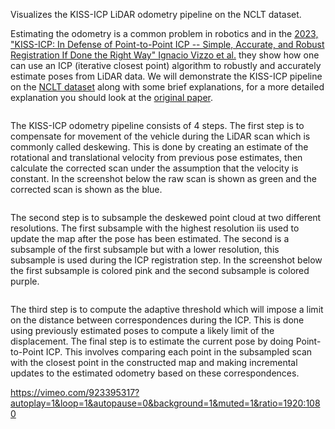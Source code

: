<!--[metadata]
title = "KISS-ICP"
tags = ["3D", "Point cloud"]
source = "https://github.com/rerun-io/kiss-icp"
thumbnail = "https://static.rerun.io/kiss-icp-screenshot/881ec7c7c0a0e50ec5d78d82875efaf3bb3c6e01/480w.png"
thumbnail_dimensions = [480, 288]
-->

Visualizes the KISS-ICP LiDAR odometry pipeline on the NCLT dataset.

Estimating the odometry is a common problem in robotics and in the [2023, "KISS-ICP: In Defense of Point-to-Point ICP -- Simple, Accurate, and Robust Registration If Done the Right Way" Ignacio Vizzo et al.](https://arxiv.org/abs/2209.15397) they show how one can use an ICP (iterative closest point) algorithm to robustly and accurately estimate poses from LiDAR data. We will demonstrate the KISS-ICP pipeline on the [NCLT dataset](http://robots.engin.umich.edu/nclt/) along with some brief explanations, for a more detailed explanation you should look at the [original paper](https://arxiv.org/abs/2209.15397).

<picture>
  <img src="https://static.rerun.io/kiss-icp-screenshot/881ec7c7c0a0e50ec5d78d82875efaf3bb3c6e01/full.png" alt="">
  <source media="(max-width: 480px)" srcset="https://static.rerun.io/kiss-icp-screenshot/881ec7c7c0a0e50ec5d78d82875efaf3bb3c6e01/480w.png">
  <source media="(max-width: 768px)" srcset="https://static.rerun.io/kiss-icp-screenshot/881ec7c7c0a0e50ec5d78d82875efaf3bb3c6e01/768w.png">
  <source media="(max-width: 1024px)" srcset="https://static.rerun.io/kiss-icp-screenshot/881ec7c7c0a0e50ec5d78d82875efaf3bb3c6e01/1024w.png">
  <source media="(max-width: 1200px)" srcset="https://static.rerun.io/kiss-icp-screenshot/881ec7c7c0a0e50ec5d78d82875efaf3bb3c6e01/1200w.png">
</picture>

The KISS-ICP odometry pipeline consists of 4 steps. The first step is to compensate for movement of the vehicle during the LiDAR scan which is commonly called deskewing. This is done by creating an estimate of the rotational and translational velocity from previous pose estimates, then calculate the corrected scan under the assumption that the velocity is constant. In the screenshot below the raw scan is shown as green and the corrected scan is shown as the blue.

<picture>
  <img src="https://static.rerun.io/kiss-icp-deskewing/7157b0427d5358b18c5cf822669dc40601a1d4b6/full.png" alt="">
  <source media="(max-width: 480px)" srcset="https://static.rerun.io/kiss-icp-deskewing/7157b0427d5358b18c5cf822669dc40601a1d4b6/480w.png">
  <source media="(max-width: 768px)" srcset="https://static.rerun.io/kiss-icp-deskewing/7157b0427d5358b18c5cf822669dc40601a1d4b6/768w.png">
  <source media="(max-width: 1024px)" srcset="https://static.rerun.io/kiss-icp-deskewing/7157b0427d5358b18c5cf822669dc40601a1d4b6/1024w.png">
  <source media="(max-width: 1200px)" srcset="https://static.rerun.io/kiss-icp-deskewing/7157b0427d5358b18c5cf822669dc40601a1d4b6/1200w.png">
</picture>

The second step is to subsample the deskewed point cloud at two different resolutions. The first subsample with the highest resolution iis used to update the map after the pose has been estimated. The second is a subsample of the first subsample but with a lower resolution, this subsample is used during the ICP registration step. In the screenshot below the first subsample is colored pink and the second subsample is colored purple.

<picture>
  <img src="https://static.rerun.io/kiss-icp-subsampling/31eecf16f5f4d658a7391e051ead948cb0305913/full.png" alt="">
  <source media="(max-width: 480px)" srcset="https://static.rerun.io/kiss-icp-subsampling/31eecf16f5f4d658a7391e051ead948cb0305913/480w.png">
  <source media="(max-width: 768px)" srcset="https://static.rerun.io/kiss-icp-subsampling/31eecf16f5f4d658a7391e051ead948cb0305913/768w.png">
  <source media="(max-width: 1024px)" srcset="https://static.rerun.io/kiss-icp-subsampling/31eecf16f5f4d658a7391e051ead948cb0305913/1024w.png">
  <source media="(max-width: 1200px)" srcset="https://static.rerun.io/kiss-icp-subsampling/31eecf16f5f4d658a7391e051ead948cb0305913/1200w.png">
</picture>

The third step is to compute the adaptive threshold which will impose a limit on the distance between correspondences during the ICP. This is done using previously estimated poses to compute a likely limit of the displacement. The final step is to estimate the current pose by doing Point-to-Point ICP. This involves comparing each point in the subsampled scan with the closest point in the constructed map and making incremental updates to the estimated odometry based on these correspondences.

https://vimeo.com/923395317?autoplay=1&loop=1&autopause=0&background=1&muted=1&ratio=1920:1080
